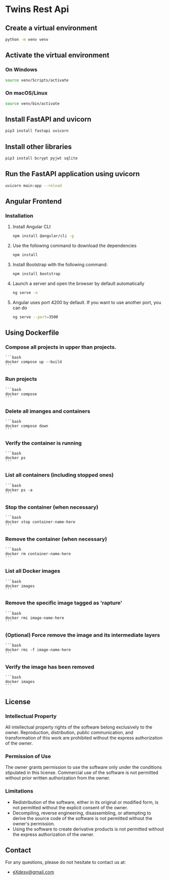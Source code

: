 # Twins Rest Api

## Create a virtual environment
```bash
python -m venv venv
```

## Activate the virtual environment
### On Windows
```bash
source venv/Scripts/activate
```

### On macOS/Linux
```bash
source venv/bin/activate
```

## Install FastAPI and uvicorn
```bash
pip3 install fastapi uvicorn
```

## Install other libraries
```bash
pip3 install bcrypt pyjwt sqlite
```

## Run the FastAPI application using uvicorn
```bash
uvicorn main:app --reload
```

## Angular Frontend
### Installation
1. Install Angular CLI
   ```bash
   npm install @angular/cli -g
   ```

2. Use the following command to download the dependencies
   ```bash
   npm install
   ```

3. Install Bootstrap with the following command:
   ```bash
   npm install bootstrap
   ```

4. Launch a server and open the browser by default automatically
   ```bash
   ng serve -o
   ```

5. Angular uses port 4200 by default. If you want to use another port, you can do
   ```bash
   ng serve --port=3500
   ```

## Using Dockerfile
### Compose all projects in upper than projects.
	```bash
	docker compose up --build
	```

### Run projects
	```bash
	docker compose
	```

### Delete all imanges and containers
	```bash
	docker compose down
	```

### Verify the container is running
	```bash
	docker ps
	```

### List all containers (including stopped ones)
	```bash
	docker ps -a
	```

### Stop the container (when necessary)
	```bash
	docker stop container-name-here
	```

### Remove the container (when necessary)
	```bash
	docker rm container-name-here
	```

### List all Docker images
	```bash
	docker images
	```

### Remove the specific image tagged as 'rapture'
	```bash
	docker rmi image-name-here
	```

### (Optional) Force remove the image and its intermediate layers
	```bash
	docker rmi -f image-name-here
	```

### Verify the image has been removed
	```bash
	docker images
	```


## License

### Intellectual Property
All intellectual property rights of the software belong exclusively to the owner. Reproduction, distribution, public communication, and transformation of this work are prohibited without the express authorization of the owner.

### Permission of Use
The owner grants permission to use the software only under the conditions stipulated in this license. Commercial use of the software is not permitted without prior written authorization from the owner.

### Limitations
- Redistribution of the software, either in its original or modified form, is not permitted without the explicit consent of the owner.
- Decompiling, reverse engineering, disassembling, or attempting to derive the source code of the software is not permitted without the owner's permission.
- Using the software to create derivative products is not permitted without the express authorization of the owner.

## Contact
For any questions, please do not hesitate to contact us at:
- eXdesy@gmail.com
```
